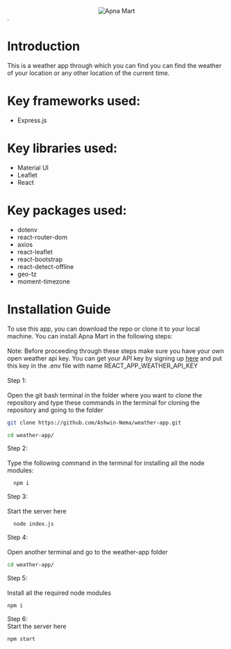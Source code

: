 <div style="display:flex; justify-content:center"><img src="https://res.cloudinary.com/ash006/image/upload/v1633761063/weather_icon_sef7ch.png" alt="Apna Mart" /></div>.

# Introduction

This is a weather app through which you can find you can find the weather of your location or any other location of the current time.

# Key frameworks used:
<ul> 
   <li>Express.js </li>
</ul>

# Key libraries used:
<ul>
 <li> Material UI </li>
 <li> Leaflet</li>
 <li>React </li>

</ul>

# Key packages used:
<ul>
<li> dotenv</li>
<li>react-router-dom </li>
<li>axios </li>
<li>react-leaflet </li>
<li> react-bootstrap</li>
<li> react-detect-offline</li>
<li>geo-tz</li>
<li> moment-timezone</li>

</ul>

# Installation Guide
To use this app, you can download the repo or clone it to your local machine. You can install Apna Mart in the following steps:\
\
Note: Before proceeding through these steps make sure you have your own open weather api key. You can get your API key by signing up [here](https://openweathermap.org/) and put this key in the .env file with name REACT_APP_WEATHER_API_KEY\
\
Step 1:\
\
Open the git bash terminal in the folder where you want to clone the repository and type these commands in the terminal for cloning the repository and going to the folder

```bash
git clone https://github.com/Ashwin-Nema/weather-app.git
```

```bash
cd weather-app/
```

Step 2:\
\
Type the following command in the terminal for installing all the node modules:
```bash
  npm i
```

Step 3:\
\
Start the server here 
```bash
  node index.js
```

Step 4:\
\
Open another terminal and go to the weather-app folder
```bash
cd weather-app/
```

Step 5:\
\
Install all the required node modules
```bash
npm i
```

Step 6:\
Start the server here
```bash
npm start
```